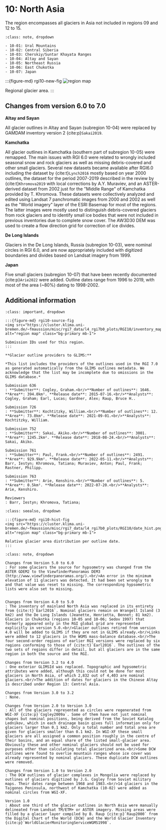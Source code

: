 # 10: North Asia

The region encompasses all glaciers in Asia not included in regions 09 and 12 to 15. 

```{admonition} Subregions
:class: note, dropdown

- 10-01: Ural Mountains
- 10-02: Central Siberia
- 10-03: Cherskiy/Suntar Khayata Ranges
- 10-04: Altay and Sayan
- 10-05: Northeast Russia
- 10-06: East Chukotka
- 10-07: Japan

```

:::{figure-md} rgi10-new-fig
<img src="https://cluster.klima.uni-bremen.de/~fmaussion/misc/rgi7_data/l4_rgi7b0_plots/RGI10/isrgi6_map.jpeg" alt="region map" class="bg-primary mb-1">

Regional glacier area.
:::

## Changes from version 6.0 to 7.0


**Altay and Sayan** 

All glacier outlines in Altay and Sayan (subregion 10-04) were replaced by GAMDAM inventory version 2 {cite:p}`Sakai2019`. 


**Kamchatka**

All glacier outlines in Kamchatka (southern part of subregion 10-05) were remapped. The main issues with RGI 6.0 were related to wrongly included seasonal snow and rock glaciers as well as missing debris-covered and other small glaciers. Several new datasets became available after RGI6.0 including the dataset by {cite:t}`Lynch2016` mostly based on year 2000 outlines, the dataset for the period 2007-2019 described in the review by {cite:t}`Khromova2019` with local corrections by A.Y. Muraviev, and an ASTER-derived dataset from 2002 just for the "Middle Range" of Kamchatka provided by T. Khromova. These datasets were collectively analyzed and edited using Landsat 7 panchromatic images from 2000 and 2002 as well as the "World imagery" layer of the ESRI Basemap for most of the regions. The latter images were mostly used to distinguish debris-covered glaciers from rock glaciers and to identify small ice bodies that were not included in previous inventories due to complete snow cover. The AW3D30 DEM was used to create a flow direction grid for correction of ice divides.

**De Long Islands**

Glaciers in the De Long Islands, Russia (subregion 10-03), were nominal circles in RGI 6.0, and are now appropriately included with digitized boundaries and divides based on Landsat imagery from 1999.

**Japan**

Five small glaciers (subregion 10-07) that have been recently documented {cite:p}`Arie2022` were added. Outline dates range from 1996 to 2019, with most of the area (~80%) dating to 1998-2002.  


## Additional information 

```{admonition} Data sources and analysts
:class: important, dropdown

:::{figure-md} rgi10-source-fig
<img src="https://cluster.klima.uni-bremen.de/~fmaussion/misc/rgi7_data/l4_rgi7b0_plots/RGI10/inventory_map.jpeg" alt="region map" class="bg-primary mb-1">

Submission IDs used for this region.
:::

**Glacier outline providers to GLIMS:**

*This list includes the providers of the outlines used in the RGI 7.0 as generated automatically from the GLIMS outlines metadata. We acknowledge that the list may be incomplete due to omissions in the GLIMS database.*

Submission 636
: **Submitter**: Cogley, Graham.<br/>**Number of outlines**: 1646. **Area**: 394.0km². **Release date**: 2015-07-16.<br/>**Analysts**: Cogley, Graham; Earl, Lucas; Gardner, Alex; Raup, Bruce H..

Submission 726
: **Submitter**: Kochtitzky, William.<br/>**Number of outlines**: 12. **Area**: 73.0km². **Release date**: 2021-09-01.<br/>**Analysts**: Kochtitzky, William.

Submission 752
: **Submitter**: Sakai, Akiko.<br/>**Number of outlines**: 3001. **Area**: 1245.2km². **Release date**: 2018-08-24.<br/>**Analysts**: Sakai, Akiko.

Submission 761
: **Submitter**: Paul, Frank.<br/>**Number of outlines**: 2491. **Area**: 929.9km². **Release date**: 2022-05-11.<br/>**Analysts**: Barr, Iestyn; Khromova, Tatiana; Muraviev, Anton; Paul, Frank; Rastner, Philipp.

Submission 763
: **Submitter**: Arie, Kenshiro.<br/>**Number of outlines**: 5. **Area**: 0.5km². **Release date**: 2022-07-20.<br/>**Analysts**: Arie, Kenshiro.

Reviewers
: Barr, Iestyn; Khromova, Tatiana;

```

```{admonition} Outlines date distribution
:class: seealso, dropdown

:::{figure-md} rgi10-hist-fig
<img src="https://cluster.klima.uni-bremen.de/~fmaussion/misc/rgi7_data/l4_rgi7b0_plots/RGI10/date_hist.png" alt="region map" class="bg-primary mb-1">

Relative glacier area distribution per outline date.
:::

```

```{admonition} Version history
:class: note, dropdown

Changes from Version 5.0 to 6.0
: For some glaciers the source for hypsometry was changed from the ASTER GDEM2 to the ViewfinderPanoramas DEM3 (http://www.viewfinderpanoramas.org/).<br/>An error in the minimum elevation of 11 glaciers was detected. It had been set wrongly to 0 and that value was reset to missing. The corresponding hypsometric lists were also set to missing.


Changes from Version 4.0 to 5.0
: The inventory of mainland North Asia was replaced in its entirety from {cite:t}`Earl2016`. Nominal glaciers remain on Wrangell Island (3 km2) and the De Long Islands (Jeanette, Henrietta, Bennet; 81 km2). Glaciers in Chukotka (regions 10-05 and 10-06; Sedov 1997) that formerly appeared only in the RGI global grid are represented explicitly in version 5.0.<br/>Glacier outlines retired from version 4.0 will be added to GLIMS if they are not in GLIMS already.<br/>Links were added to 12 glaciers in the WGMS mass-balance database.<br/>The four second-order regions of earlier RGI versions were replaced by six regions conforming to those of {cite:t}`Earl2016`. The outlines of the two sets of regions differ in detail, but all glaciers are in the same region in both the source and the RGI.

Changes from Version 3.2 to 4.0
: One exterior GLIMSId was replaced. Topographic and hypsometric attributes were added, although this could not be done for most glaciers in North Asia, of which 2,832 out of 4,403 are nominal glaciers.<br/>The addition of dates for glaciers in the Chinese Altay is described under Region 13: Central Asia.

Changes from Version 3.0 to 3.2
: None.

Changes from Version 2.0 to Version 3.0
: All of the glaciers represented as circles were regenerated from WGI-XF {cite:p}`Cogley2009a`. Some of them have not just nominal shapes but nominal positions, being derived from the Soviet Katalog Lednikov, which in each drainage basin gives full information only for glaciers larger than 0.1 km2. Only a total number and total area are given for glaciers smaller than 0.1 km2. In WGI-XF these small glaciers are all assigned a common position roughly in the centre of their basins, and an equal share of the listed small-glacier area. Obviously these and other nominal glaciers should not be used for purposes other than calculating total glacierized area.<br/>Some DCW outlines were found to overlie mountain ranges whose ice cover was already represented by nominal glaciers. These duplicate DCW outlines were removed.

Changes from Version 1.0 to Version 2.0
: The DCW outlines of glacier complexes in Mongolia were replaced by outlines of glaciers digitized by J.G. Cogley from Soviet military maps. Their dates range between 1968 and 1983.<br/>14 glaciers in the Tajgonos Peninsula, northwest of Kamchatka (10-02) were added as nominal circles from WGI-XF.

Version 1.0
: About one third of the glacier outlines in North Asia were manually delineated from Landsat TM/ETM+ or ASTER imagery. Missing areas were filled by a glacier layer compiled by B. Raup {cite:p}`Raup2000` from the Digital Chart of the World (DCW) and the World Glacier Inventory {cite:p}`WorldGlacierMonitoringServiceWGMS1998`.

```
